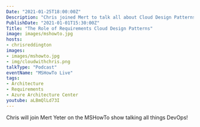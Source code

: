 ```yaml
---
Date: "2021-01-25T18:00:00Z"
Description: "Chris joined Mert to talk all about Cloud Design Patterns, the Azure Architecture Center, Cloud Project Design Best Practices and Challenges in Cloud Development."
PublishDate: "2021-01-01T15:30:00Z"
Title: "The Role of Requirements Cloud Design Patterns"
image: images/mshowto.jpg
hosts:
- chrisreddington
images:
- images/mshowto.jpg
- img/cloudwithchris.png
talkType: "Podcast"
eventName: "MSHowTo Live"
tags:
- Architecture
- Requirements
- Azure Architecture Center
youtube: aLBmQlLd73I
---
```

Chris will join Mert Yeter on the MSHowTo show talking all things DevOps!
